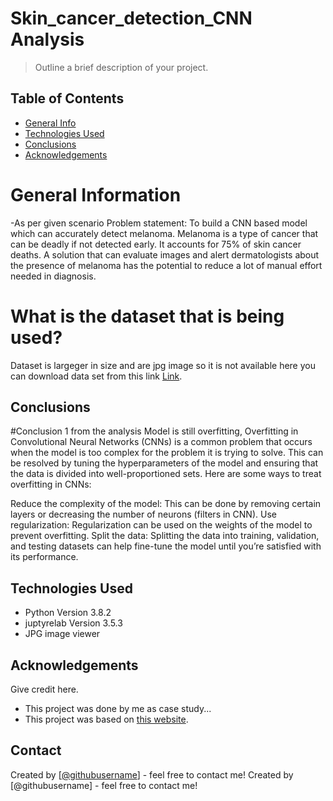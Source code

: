 # Skin_cancer_detection_CNN Analysis 
> Outline a brief description of your project.


## Table of Contents
* [General Info](#general-information)
* [Technologies Used](#technologies-used)
* [Conclusions](#conclusions)
* [Acknowledgements](#acknowledgements)

<!-- You can include any other section that is pertinent to your problem -->

 # General Information
-As per given scenario 
Problem statement: To build a CNN based model which can accurately detect melanoma. Melanoma is a type of cancer that can be deadly if not detected early. It accounts for 75% of skin cancer deaths. A solution that can evaluate images and alert dermatologists about the presence of melanoma has the potential to reduce a lot of manual effort needed in diagnosis.

# What is the dataset that is being used?
Dataset is largeger in size and are jpg image so it is not available here you can download data set from this link [Link](https://drive.google.com/file/d/1xLfSQUGDl8ezNNbUkpuHOYvSpTyxVhCs/view?usp=sharing).
<!-- You don't have to answer all the questions - just the ones relevant to your project. -->

## Conclusions
#Conclusion 1 from the analysis
Model is still overfitting, Overfitting in Convolutional Neural Networks (CNNs) is a common problem that occurs when the model is too complex for the problem it is trying to solve. This can be resolved by tuning the hyperparameters of the model and ensuring that the data is divided into well-proportioned sets. Here are some ways to treat overfitting in CNNs:

Reduce the complexity of the model: This can be done by removing certain layers or decreasing the number of neurons (filters in CNN). Use regularization: Regularization can be used on the weights of the model to prevent overfitting. Split the data: Splitting the data into training, validation, and testing datasets can help fine-tune the model until you’re satisfied with its performance.


<!-- You don't have to answer all the questions - just the ones relevant to your project. -->


## Technologies Used
- Python Version 3.8.2
- juptyrelab Version 3.5.3
- JPG image viewer

<!-- As the libraries versions keep on changing, it is recommended to mention the version of library used in this project -->

## Acknowledgements
Give credit here.
- This project was done by me as case study...
- This project was based on [this website](https://www.kaggle.com).


## Contact
Created by [[@githubusername](https://github.com/ravi-maker)] - feel free to contact me!
Created by [@githubusername] - feel free to contact me!


<!-- Optional -->
<!-- ## License -->
<!-- This project is open source and available under the [... License](). -->

<!-- You don't have to include all sections - just the one's relevant to your project -->
